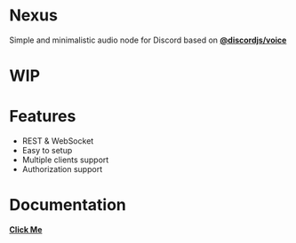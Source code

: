 # Nexus
Simple and minimalistic audio node for Discord based on **[@discordjs/voice](https://github.com/discordjs/voice)**

# WIP

# Features
- REST & WebSocket
- Easy to setup
- Multiple clients support
- Authorization support

# Documentation
**[Click Me](https://github.com/DevSnowflake/Nexus/tree/main/docs)**